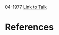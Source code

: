 

04-1977
[Link to Talk](https://www.churchofjesuschrist.org/study/general-conference/1977/04/sunday-morning-session?lang=eng)



# References
